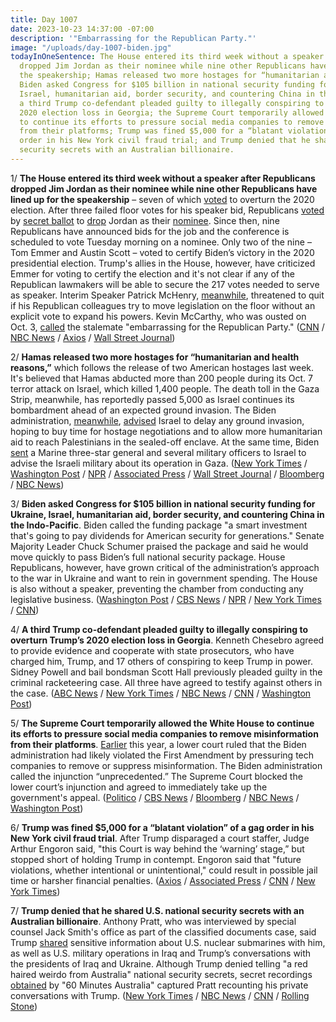 ```yaml
---
title: Day 1007
date: 2023-10-23 14:37:00 -07:00
description: '"Embarrassing for the Republican Party."'
image: "/uploads/day-1007-biden.jpg"
todayInOneSentence: The House entered its third week without a speaker after Republicans
  dropped Jim Jordan as their nominee while nine other Republicans have lined up for
  the speakership; Hamas released two more hostages for “humanitarian and health reasons”;
  Biden asked Congress for $105 billion in national security funding for Ukraine,
  Israel, humanitarian aid, border security, and countering China in the Indo-Pacific;
  a third Trump co-defendant pleaded guilty to illegally conspiring to overturn Trump’s
  2020 election loss in Georgia; the Supreme Court temporarily allowed the White House
  to continue its efforts to pressure social media companies to remove misinformation
  from their platforms; Trump was fined $5,000 for a “blatant violation” of a gag
  order in his New York civil fraud trial; and Trump denied that he shared U.S. national
  security secrets with an Australian billionaire.
---
```


1/ **The House entered its third week without a speaker after Republicans dropped Jim Jordan as their nominee while nine other Republicans have lined up for the speakership** – seven of which [voted](https://www.nbcnews.com/politics/congress/7-9-house-speaker-candidates-voted-overturn-2020-election-results-rcna121640) to overturn the 2020 election. After three failed floor votes for his speaker bid, Republicans [voted](https://www.cnn.com/webview/politics/live-news/house-speaker-vote-10-20-23/index.html) by [secret ballot](https://www.nytimes.com/live/2023/10/20/us/house-speaker-vote-jim-jordan) to [drop](https://www.washingtonpost.com/politics/2023/10/20/house-speaker-vote-live/) Jordan as their [nominee](https://apnews.com/article/speaker-jordan-republican-mchenry-2e32f930b4fb83a4fcae2171c9e1c055). Since then, nine Republicans have announced bids for the job and the conference is scheduled to vote Tuesday morning on a nominee. Only two of the nine – Tom Emmer and Austin Scott – voted to certify Biden’s victory in the 2020 presidential election. Trump's allies in the House, however, have criticized Emmer for voting to certify the election and it's not clear if any of the Republican lawmakers will be able to secure the 217 votes needed to serve as speaker. Interim Speaker Patrick McHenry, [meanwhile](https://www.nbcnews.com/politics/congress/patrick-mchenry-house-speaker-pro-tempore-threaten-quit-rcna121314), threatened to quit if his Republican colleagues try to move legislation on the floor without an explicit vote to expand his powers. Kevin McCarthy, who was ousted on Oct. 3, [called](https://www.cnbc.com/2023/10/22/house-republicans-say-the-speaker-race-stalemate-is-embarrassing-.html) the stalemate "embarrassing for the Republican Party." ([CNN](https://www.cnn.com/2023/10/23/politics/house-speaker-gop-nominee-chaos/index.html) / [NBC News](https://www.nbcnews.com/politics/congress/live-blog/house-speaker-vote-live-updates-rcna121673) / [Axios](https://www.axios.com/2023/10/23/house-republicans-nine-speaker-candidates) / [Wall Street Journal](https://www.wsj.com/politics/policy/republican-hopefuls-crowd-into-speaker-race-after-jordans-exit-7b0682fb))

2/ **Hamas released two more hostages for “humanitarian and health reasons,”** which follows the release of two American hostages last week. It's believed that Hamas abducted more than 200 people during its Oct. 7 terror attack on Israel, which killed 1,400 people. The death toll in the Gaza Strip, meanwhile, has reportedly passed 5,000 as Israel continues its bombardment ahead of an expected ground invasion. The Biden administration, [meanwhile](https://www.nytimes.com/2023/10/22/us/politics/us-hostages-israel-gaza.html?smid=url-share), [advised](https://www.nbcnews.com/news/world/israel-gaza-ground-assault-delay-hamas-ehud-barak-rcna121174) Israel to delay any ground invasion, hoping to buy time for hostage negotiations and to allow more humanitarian aid to reach Palestinians in the sealed-off enclave. At the same time, Biden [sent](https://www.axios.com/2023/10/23/israel-gaza-war-marine-general-ground-operation) a Marine three-star general and several military officers to Israel to advise the Israeli military about its operation in Gaza. ([New York Times](https://www.nytimes.com/live/2023/10/23/world/israel-hamas-war-gaza-news) / [Washington Post](https://www.washingtonpost.com/world/2023/10/23/israel-gaza-war-news-hamas/) / [NPR](https://www.npr.org/live-updates/israel-hamas-war-gaza-airstrikes) / [Associated Press](https://apnews.com/article/israel-palestinian-gaza-war-syria-lebanon-hamas-c0e7ec55428fedc97f75bdfdc0c0679a) / [Wall Street Journal](https://www.wsj.com/world/middle-east/talks-to-release-hostages-held-up-over-hamas-demand-for-fuel-fcc29267) / [Bloomberg](https://www.bloomberg.com/news/articles/2023-10-23/hamas-frees-two-elderly-women-in-latest-gaza-hostage-release?srnd=premium&sref=MIBMEEoj) / [NBC News](https://www.nbcnews.com/news/world/live-blog/israel-hamas-war-live-updates-rcna121645))

3/ **Biden asked Congress for $105 billion in national security funding for Ukraine, Israel, humanitarian aid, border security, and countering China in the Indo-Pacific**. Biden called the funding package "a smart investment that's going to pay dividends for American security for generations." Senate Majority Leader Chuck Schumer praised the package and said he would move quickly to pass Biden’s full national security package. House Republicans, however, have grown critical of the administration’s approach to the war in Ukraine and want to rein in government spending. The House is also without a speaker, preventing the chamber from conducting any legislative business. ([Washington Post](https://www.washingtonpost.com/business/2023/10/20/ukraine-israel-funding-politics/) / [CBS News](https://www.cbsnews.com/news/joe-biden-oval-office-israel-watch-live-stream-today-2023-10-19/) / [NPR](https://www.npr.org/2023/10/20/1206301577/biden-ukraine-israel-congress-funding-request) / [New York Times](https://www.nytimes.com/live/2023/10/20/world/israel-hamas-war-gaza-news#biden-aid-israel-ukraine-taiwan-border) / [CNN](https://www.cnn.com/2023/10/20/politics/biden-administration-israel-ukraine-congress-funding))

4/ **A third Trump co-defendant pleaded guilty to illegally conspiring to overturn Trump’s 2020 election loss in Georgia**. Kenneth Chesebro agreed to provide evidence and cooperate with state prosecutors, who have charged him, Trump, and 17 others of conspiring to keep Trump in power. Sidney Powell and bail bondsman Scott Hall previously pleaded guilty in the criminal racketeering case. All three have agreed to testify against others in the case. ([ABC News](https://abcnews.go.com/US/kenneth-chesebro-takes-minute-plea-deal-georgia-election/story?id=104169908) / [New York Times](https://www.nytimes.com/2023/10/20/us/kenneth-chesebro-trump-guilty-plea-georgia.html) / [NBC News](https://www.nbcnews.com/politics/donald-trump/trump-chesebro-plea-deal-georgia-trial-rcna121387) / [CNN](https://www.cnn.com/2023/10/20/politics/kenneth-chesebro-georgia-election-subversion/) / [Washington Post](https://www.washingtonpost.com/national-security/2023/10/20/chesebro-guilty-plea-trump-georgia/))

5/ **The Supreme Court temporarily allowed the White House to continue its efforts to pressure social media companies to remove misinformation from their platforms**. [Earlier](https://www.washingtonpost.com/technology/2023/09/08/5th-circuit-ruling-covid-content-moderation/) this year, a lower court ruled that the Biden administration had likely violated the First Amendment by pressuring tech companies to remove or suppress misinformation. The Biden administration called the injunction “unprecedented.” The Supreme Court blocked the lower court’s injunction and agreed to immediately take up the government's appeal. ([Politico](https://www.politico.com/news/2023/10/20/supreme-court-biden-social-media-covid-00122842) / [CBS News](https://www.cbsnews.com/news/supreme-court-social-media-case-biden-administration-contact/) / [Bloomberg](https://www.bloomberg.com/news/articles/2023-10-20/supreme-court-allows-white-house-social-media-contacts-for-now?sref=MIBMEEoj) / [NBC News](https://www.nbcnews.com/politics/supreme-court/supreme-court-blocks-biden-social-media-curbs-rcna105785) / [Washington Post](https://www.washingtonpost.com/politics/2023/10/20/supreme-court-tech-companies-social-media-posts/))

6/ **Trump was fined $5,000 for a “blatant violation” of a gag order in his New York civil fraud trial**. After Trump disparaged a court staffer, Judge Arthur Engoron said, "this Court is way behind the ‘warning’ stage,” but stopped short of holding Trump in contempt. Engoron said that "future violations, whether intentional or unintentional," could result in possible jail time or harsher financial penalties. ([Axios](https://www.axios.com/2023/10/20/trump-jail-gag-order-new-york-civil-fraud-trial) / [Associated Press](https://apnews.com/article/donald-trump-letitia-james-fraud-contempt-new-york-ce593e3ee07d95bb6ec7e2de23f47dc9) / [CNN](https://www.cnn.com/2023/10/20/politics/trump-social-media-fraud-trial-warning) / [New York Times](https://www.nytimes.com/2023/10/20/nyregion/trump-fraud-trial-gag-order-fine.html))

7/ **Trump denied that he shared U.S. national security secrets with an Australian billionaire**. Anthony Pratt, who was interviewed by special counsel Jack Smith's office as part of the classified documents case, said Trump [shared](https://whatthefuckjusthappenedtoday.com/2023/10/10/day-994/#trump-shared-classified-information) sensitive information about U.S. nuclear submarines with him, as well as U.S. military operations in Iraq and Trump’s conversations with the presidents of Iraq and Ukraine. Although Trump denied telling "a red haired weirdo from Australia" national security secrets, secret recordings [obtained](https://www.youtube.com/watch?v=AVFT-2k8eWQ) by "60 Minutes Australia" captured Pratt recounting his private conversations with Trump. ([New York Times](https://www.nytimes.com/2023/10/22/us/politics/anthony-pratt-donald-trump.html) / [NBC News](https://www.nbcnews.com/politics/donald-trump/trump-denies-telling-red-haired-weirdo-mar-lago-billionaire-classified-rcna121672) / [CNN](https://www.cnn.com/2023/10/22/politics/trump-anthony-pratt/index.html) / [Rolling Stone](https://www.rollingstone.com/politics/politics-news/secret-tapes-trump-australian-billionaire-anthony-pratt-1234859957/))
